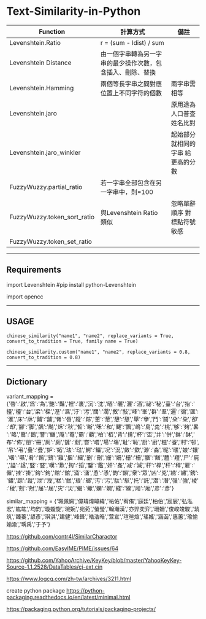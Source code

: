 # Text-Similarity-in-Python


| Function                    | 計算方式                                                   | 備註                              |
|-----------------------------|------------------------------------------------------------|-----------------------------------|
| Levenshtein.Ratio           | r = (sum - ldist) / sum                                    |                                   |
| Levenshtein Distance        | 由一個字串轉為另一字串的最少操作次數，包含插入、刪除、替換 |                                   |
| Levenshtein.Hamming         | 兩個等長字串之間對應位置上不同字符的個數                   | 兩字串需相等                      |
| Levenshtein.jaro            |                                                            | 原用途為 人口普查 姓名比對        |
| Levenshtein.jaro_winkler    |                                                            | 起始部分就相同的字串 給更高的分數 |
| FuzzyWuzzy.partial_ratio    | 若一字串全部包含在另一字串中，則=100                       |                                   |
| FuzzyWuzzy.token_sort_ratio | 與Levenshtein Ratio 類似                                   | 忽略單辭順序 對標點符號敏感       |
| FuzzyWuzzy.token_set_ratio  |                                                            |                                   |

***
## Requirements

import Levenshtein  #pip install python-Levenshtein

import opencc

***
## USAGE

```chinese_similarity("name1", "name2", replace_variants = True, convert_to_tradition = True, family name = True)``` 


```chinese_similarity.custom("name1", "name2", replace_variants = 0.8, convert_to_tradition = 0.8)``` 

***
## Dictionary
variant_mapping = {'啓':'啟','爲':'為','艷':'豔','裡':'裏','沉':'沈','晒':'曬','灑':'洒','祕':'秘','臺':'台','抬':'擡','檯':'台','梁':'樑','溼':'濕','汙':'污','闊':'濶','敘':'敍','峰':'峯','群':'羣','遍':'徧','匯':'滙','床':'牀','鋪':'舖','脣':'唇','蹤':'踪','蔥':'葱','憩':'憇','舉':'擧','鬥':'鬪','朵':'朶','卻':'却','腳':'脚','飆':'飇','秌':'秋','晳':'晰','咊':'和','飃':'飄','嶋':'島','𣑯':'桃','够':'夠','畧':'略','鵞':'鵝','讐':'讎','庵':'菴','霸':'覇','柏':'栢','背':'揹','杯':'盃','并':'併','鉢':'缽','布':'佈','册':'冊','厠':'廁','鏟':'剷','嘗':'嚐','場':'塲','耻':'恥','厨':'廚','糍':'餈','村':'邨','吊':'弔','叠':'疊','妒':'妬','珐':'琺','鰐':'鱷','况':'況','斂':'歛','渺':'淼','昵':'暱','娘':'孃','咽':'嚥','肴':'餚','鷄':'雞','捆':'綑','删':'刪','姗':'姍','栅':'柵','膳':'饍','膻':'羶','尸':'屍','謚':'諡','竪':'豎','嘆':'歎','掏':'搯','鑒':'鑑','奸':'姦','减':'減','杆':'桿','秆':'稈','雇':'僱','挂':'掛','鈎':'鉤','館':'舘','涌':'湧','恿':'慂','韵':'韻','衆':'眾','凶':'兇','綉':'繡','銹':'鏽','踪':'蹤','泄':'洩','糕':'餻','琅':'瑯','汚':'污','馱':'䭾','托':'託','潜':'潛','强':'強','棱':'稜','剋':'尅','届':'屆','灾':'災','蝎':'蠍','嫻':'嫺','綫':'線','厢':'廂','彦':'彥'}

similar_mapping = {'珮佩姵','偉瑋煒暐緯','祐佑','宥侑','庭廷','柏伯','宸辰','弘泓宏','紘竑','均鈞','璇嫙旋','琬婉','宛菀','螢瑩','翰瀚漢','亦羿奕弈','珊姍','俊峻竣駿','茿筑','臻蓁','諺彥','琪淇','建健','峰鋒','皓浩晧','萱宣','瑄暄煊','瑤媱','涵函','惠蕙','瑜愉媮渝','瑀禹','于予'}

https://github.com/contr4l/SimilarCharactor

https://github.com/EasyIME/PIME/issues/64

https://github.com/YahooArchive/KeyKey/blob/master/YahooKeyKey-Source-1.1.2528/DataTables/cj-ext.cin

https://www.logcg.com/zh-tw/archives/3211.html



create python package
https://python-packaging.readthedocs.io/en/latest/minimal.html

https://packaging.python.org/tutorials/packaging-projects/


